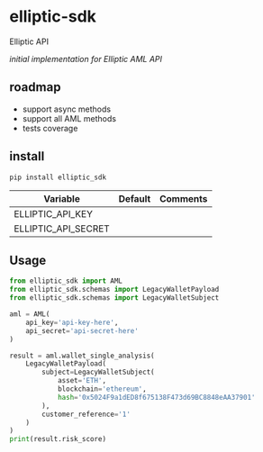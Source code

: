 # elliptic-sdk

Elliptic API

_initial implementation for Elliptic AML API_

## roadmap

- support async methods
- support all AML methods
- tests coverage

## install

```shell
pip install elliptic_sdk
```

| Variable            | Default | Comments |
|---------------------|---------|----------|
| ELLIPTIC_API_KEY    |         |          |
| ELLIPTIC_API_SECRET |         |          |

## Usage

```python
from elliptic_sdk import AML
from elliptic_sdk.schemas import LegacyWalletPayload
from elliptic_sdk.schemas import LegacyWalletSubject

aml = AML(
    api_key='api-key-here',
    api_secret='api-secret-here'
)

result = aml.wallet_single_analysis(
    LegacyWalletPayload(
        subject=LegacyWalletSubject(
            asset='ETH',
            blockchain='ethereum',
            hash='0x5024F9a1dED8f675138F473d69BC8848eAA37901'
        ),
        customer_reference='1'
    )
)
print(result.risk_score)
```
